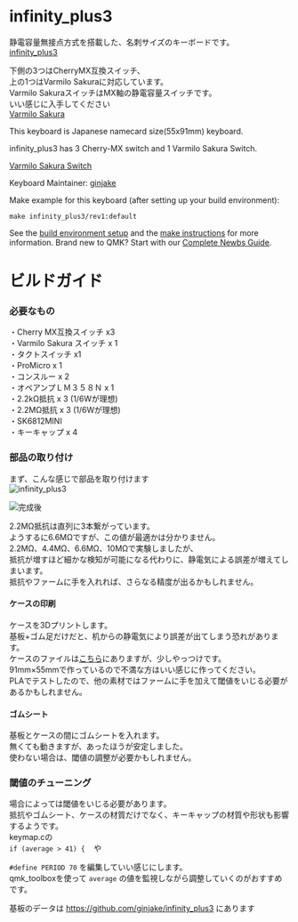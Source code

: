 # infinity_plus3

静電容量無接点方式を搭載した、名刺サイズのキーボードです。  
[infinity_plus3](https://twitter.com/sirojake/status/1129773678005239809)

下側の3つはCherryMX互換スイッチ、  
上の1つはVarmilo Sakuraに対応しています。  
Varmilo SakuraスイッチはMX軸の静電容量スイッチです。  
いい感じに入手してください  
[Varmilo Sakura](https://geekhack.org/index.php?topic=94239.0)



This keyboard is Japanese namecard size(55x91mm) keyboard.

infinity_plus3 has 3 Cherry-MX switch and 1 Varmilo Sakura Switch.

[Varmilo Sakura Switch](https://geekhack.org/index.php?topic=94239.0)



Keyboard Maintainer: [ginjake](https://twitter.com/sirojake)  


Make example for this keyboard (after setting up your build environment):

    make infinity_plus3/rev1:default

See the [build environment setup](https://docs.qmk.fm/#/getting_started_build_tools) and the [make instructions](https://docs.qmk.fm/#/getting_started_make_guide) for more information. Brand new to QMK? Start with our [Complete Newbs Guide](https://docs.qmk.fm/#/newbs).


# ビルドガイド
### 必要なもの
・Cherry MX互換スイッチ x3  
・Varmilo Sakura スイッチ x 1  
・タクトスイッチ x1  
・ProMicro x 1  
・コンスルー x 2  
・オペアンプＬＭ３５８Ｎ x 1  
・2.2kΩ抵抗 x 3 (1/6Wが理想)  
・2.2MΩ抵抗 x 3 (1/6Wが理想)  
・SK6812MINI  
・キーキャップ x 4


### 部品の取り付け
まず、こんな感じで部品を取り付けます  
![infinity_plus3](https://user-images.githubusercontent.com/16838187/58027207-1a953980-7b53-11e9-8b7e-87a39f1bbc1a.png)
  
![完成後](https://pbs.twimg.com/media/D67BE1MUIAADaWr.jpg:large)
  

2.2MΩ抵抗は直列に3本繋がっています。  
ようするに6.6MΩですが、この値が最適かは分かりません。  
2.2MΩ、4.4MΩ、6.6MΩ、10MΩで実験しましたが、  
抵抗が増すほど細かな検知が可能になる代わりに、静電気による誤差が増えてしまいます。  
抵抗やファームに手を入れれば、さらなる精度が出るかもしれません。  


#### ケースの印刷
ケースを3Dプリントします。  
基板+ゴム足だけだと、机からの静電気により誤差が出てしまう恐れがあります。  
ケースのファイルは[こちら](https://github.com/ginjake/infinity_plus3/blob/master/case/infinity_plus3_2.stl)にありますが、少しやっつけです。  
91mm×55mmで作っているので不満な方はいい感じに作ってください。  
PLAでテストしたので、他の素材ではファームに手を加えて閾値をいじる必要があるかもしれません。  

#### ゴムシート
基板とケースの間にゴムシートを入れます。  
無くても動きますが、あったほうが安定しました。  
使わない場合は、閾値の調整が必要かもしれません。  


### 閾値のチューニング
場合によっては閾値をいじる必要があります。  
抵抗やゴムシート、ケースの材質だけでなく、キーキャップの材質や形状も影響するようです。  
keymap.cの  
`if (average > 41) {　`
    や

`#define PERIOD 70` を編集していい感じにします。  
qmk_toolboxを使って `average` の値を監視しながら調整していくのがおすすめです。 

基板のデータは
https://github.com/ginjake/infinity_plus3
にあります

